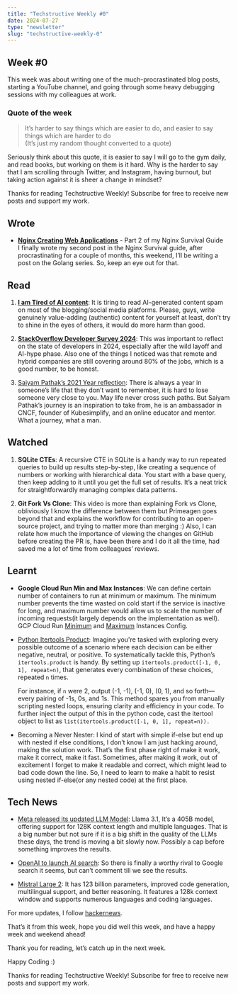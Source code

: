 ```yaml
---
title: "Techstructive Weekly #0"
date: 2024-07-27
type: "newsletter"
slug: "techstructive-weekly-0"
---
```


## Week #0

This week was about writing one of the much-procrastinated blog posts, starting a YouTube channel, and going through some heavy debugging sessions with my colleagues at work.

### Quote of the week

> It’s harder to say things which are easier to do, and easier to say things which are harder to do  
> (It’s just my random thought converted to a quote)

Seriously think about this quote, it is easier to say I will go to the gym daily, and read books, but working on them is it hard. Why is the harder to say that I am scrolling through Twitter, and Instagram, having burnout, but taking action against it is sheer a change in mindset?  

Thanks for reading Techstructive Weekly! Subscribe for free to receive new posts and support my work.

## Wrote

* [**Nginx Creating Web Applications**](https://www.meetgor.com/nginx-02-web-servers/) - Part 2 of my Nginx Survival Guide  
    I finally wrote my second post in the Nginx Survival guide, after procrastinating for a couple of months, this weekend, I’ll be writing a post on the Golang series. So, keep an eye out for that.
    

## Read

1. [**I am Tired of AI content**](https://dev.to/syeo66/im-tired-of-it-5fe2): It is tiring to read AI-generated content spam on most of the blogging/social media platforms. Please, guys, write genuinely value-adding (authentic) content for yourself at least, don’t try to shine in the eyes of others, it would do more harm than good.
    
2. [**StackOverflow Developer Survey 2024**](https://survey.stackoverflow.co/2024/): This was important to reflect on the state of developers in 2024, especially after the wild layoff and AI-hype phase. Also one of the things I noticed was that remote and hybrid companies are still covering around 80% of the jobs, which is a good number, to be honest.
    
3. [Saiyam Pathak’s 2021 Year reflection](https://saiyampathak.medium.com/2021-year-i-want-and-do-not-want-to-remember-4229c4a32015): There is always a year in someone’s life that they don’t want to remember, it is hard to lose someone very close to you. May life never cross such paths. But Saiyam Pathak’s journey is an inspiration to take from, he is an ambassador in CNCF, founder of Kubesimplify, and an online educator and mentor. What a journey, what a man.
    

## Watched

1. **SQLite CTEs**: A recursive CTE in SQLite is a handy way to run repeated queries to build up results step-by-step, like creating a sequence of numbers or working with hierarchical data. You start with a base query, then keep adding to it until you get the full set of results. It’s a neat trick for straightforwardly managing complex data patterns.
    
2. **Git Fork Vs Clone**: This video is more than explaining Fork vs Clone, obliviously I know the difference between them but Primeagen goes beyond that and explains the workflow for contributing to an open-source project, and trying to matter more than merging :) Also, I can relate how much the importance of viewing the changes on GitHub before creating the PR is, have been there and I do it all the time, had saved me a lot of time from colleagues’ reviews.
    

## Learnt

* **Google Cloud Run Min and Max Instances**: We can define certain number of containers to run at minimum or maximum. The minimum number prevents the time wasted on cold start if the service is inactive for long, and maximum number would allow us to scale the number of incoming requests(it largely depends on the implementation as well). GCP Cloud Run [Minimum](https://cloud.google.com/run/docs/configuring/min-instances) and [Maximum](https://cloud.google.com/run/docs/configuring/max-instances) Instances Config.
    
* [Python Itertools Product](https://docs.python.org/3/library/itertools.html#itertools.product): Imagine you're tasked with exploring every possible outcome of a scenario where each decision can be either negative, neutral, or positive. To systematically tackle this, Python’s `itertools.product` is handy. By setting up `itertools.product([-1, 0, 1], repeat=n)`, that generates every combination of these choices, repeated `n` times.
    
    For instance, if `n` were 2, output (-1, -1), (-1, 0), (0, 1), and so forth—every pairing of -1s, 0s, and 1s. This method spares you from manually scripting nested loops, ensuring clarity and efficiency in your code. To further inject the output of this in the python code, cast the itertool object to list as `list(itertools.product([-1, 0, 1], repeat=n)).`
    
* Becoming a Never Nester: I kind of start with simple if-else but end up with nested if else conditions, I don’t know I am just hacking around, making the solution work. That’s the first phase right of make it work, make it correct, make it fast. Sometimes, after making it work, out of excitement I forget to make it readable and correct, which might lead to bad code down the line. So, I need to learn to make a habit to resist using nested if-else(or any nested code) at the first place.
    

## Tech News

* [Meta released its updated LLM Model](https://ai.meta.com/blog/meta-llama-3-1/): Llama 3.1, It’s a 405B model, offering support for 128K context length and multiple languages. That is a big number but not sure if it is a big shift in the quality of the LLMs these days, the trend is moving a bit slowly now. Possibly a cap before something improves the results.
    
* [OpenAI to launch AI search](https://chatgpt.com/search): So there is finally a worthy rival to Google search it seems, but can’t comment till we see the results.
    
* [Mistral Large 2](https://mistral.ai/news/mistral-large-2407): It has 123 billion parameters, improved code generation, multilingual support, and better reasoning. It features a 128k context window and supports numerous languages and coding languages.
    

For more updates, I follow [hackernews](https://mailchi.mp/hackernewsletter/567).

That’s it from this week, hope you did well this week, and have a happy week and weekend ahead!

Thank you for reading, let’s catch up in the next week.

Happy Coding :)  

Thanks for reading Techstructive Weekly! Subscribe for free to receive new posts and support my work.
